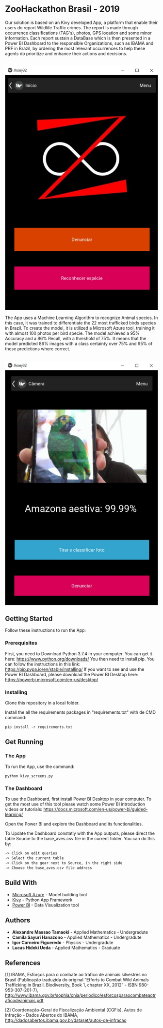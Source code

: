 # ZooHackathon Brasil - 2019

Our solution is based on an Kivy developed App, a platform that enable their users do report Wildlife Traffic crimes. The report is made through occurrence classifications (TAG's), photos, GPS location and some minor information. Each report sustain a DataBase which is then presented in a Power BI Dashboard to the responsible Organizations, such as IBAMA and PRF in Brazil, by ordering the most relevant occurrences to help these agents do prioritize and enhance their actions and decisions.

<br>
<img src="https://github.com/lucashueda/zoohackadosparsa/blob/master/tela_inicial.jpg?raw=true">
<br>

The App uses a Machine Learning Algorithm to recognize Animal species. In this case, it was trained to differentiate the 22 most trafficked birds species in Brazil. To create the model, it is utilized a Microsoft Azure tool, training it with almost 100 photos per bird specie. The model achieved a 95% Accuracy and a 86% Recall, with a threshold of 75%. It means that the model predicted 86% images with a class certainty over 75% and 95% of these predictions where correct.

<br>
<img src="https://github.com/lucashueda/zoohackadosparsa/blob/master/species_recognition.jpg?raw=true">
<br>

## Getting Started

Follow these instructions to run the App:

### Prerequisites

First, you need to Download Python 3.7.4 in your computer. You can get it here: https://www.python.org/downloads/
You then need to install pip. You can follow the instructions in this link: https://pip.pypa.io/en/stable/installing/
If you want to see and use the Power BI Dashboard, please download the Power BI Desktop here: https://powerbi.microsoft.com/en-us/desktop/

### Installing
Clone this repository in a local folder.

Install the all the requirements packages in "requirements.txt" with de CMD command:

```
pip install -r requirements.txt
```

## Get Running

### The App

To run the App, use the command:

```
python kivy_screens.py
```

### The Dashboard

To use the Dashboard, first install Power BI Desktop in your computer. To get the most use of this tool please watch some Power BI introduction videos or tutorials: https://docs.microsoft.com/en-us/power-bi/guided-learning/

Open the Power BI and explore the Dashboard and its functionalities.

To Update the Dashboard constatly with the App outputs, please direct the table Source to the base_aves.csv file in the current folder.
You can do this by:

```
-> Click on edit queries
-> Select the current table
-> Click on the gear next to Source, in the right side
-> Choose the base_aves.csv file address
```

## Build With

* [Microsoft Azure](https://www.customvision.ai/) - Model building tool
* [Kivy](https://kivy.org/) - Python App Framework
* [Power BI](https://powerbi.microsoft.com/) - Data Visualization tool

## Authors

* **Alexandre Massao Tamaoki** - Applied Mathematics - Undergradute
* **Camila Sayuri Hanazono** - Applied Mathematics - Undergradute
* **Igor Carneiro Figueredo** - Physics - Undergradute
* **Lucas Hideki Ueda** - Applied Mathematics - Graduate

## References

[1] IBAMA, Esforços para o combate ao tráfico de animais silvestres no Brasil (Publicação
traduzida do original “Efforts to Combat Wild Animals Trafficking in Brazil.
Biodiversity, Book 1, chapter XX, 2012” - ISBN 980-953-307-201-7), http://www.ibama.gov.br/sophia/cnia/periodico/esforcosparaocombateaotraficodeanimais.pdf

[2] Coordenação-Geral de Fiscalização Ambiental (CGFis), Autos de Infração - Dados Abertos do IBAMA, http://dadosabertos.ibama.gov.br/dataset/autos-de-infracao
